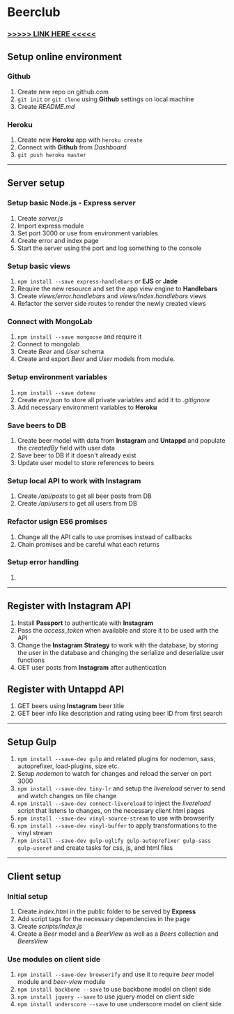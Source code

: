 # Beerclub

### [>>>>> LINK HERE <<<<<](https://quiet-fortress-1367.herokuapp.com/)

## Setup online environment

### Github

1. Create new repo on github.com
2. `git init` or `git clone` using **Github** settings on local machine
3. Create *README.md*

### Heroku

1. Create new **Heroku** app with `heroku create`
2. Connect with **Github** from *Dashboard*
3. `git push heroku master`

---------------------------------

## Server setup

### Setup basic Node.js - Express server

1. Create *server.js*
2. Import express module
3. Set port 3000 or use from environment variables
4. Create error and index page
5. Start the server using the port and log something to the console

### Setup basic views

1. `npm install --save express-handlebars` or **EJS** or **Jade**
2. Require the new resource and set the app view engine to **Handlebars** 
3. Create *views/error.handlebars* and *views/index.handlebars* views
4. Refactor the server side routes to render the newly created views

### Connect with MongoLab

1. `npm install --save mongoose` and require it
2. Connect to mongolab
3. Create *Beer* and *User* schema
4. Create and export *Beer* and *User* models from module.

### Setup environment variables

1. `npm install --save dotenv`
2. Create *env.json* to store all private variables and add it to *.gitignore*
3. Add necessary environment variables to **Heroku**

### Save beers to DB

1. Create beer model with data from **Instagram** and **Untappd** and populate the *createdBy* field with user data
2. Save beer to DB if it doesn't already exist
3. Update user model to store references to beers

### Setup local API to work with Instagram

1. Create */api/posts* to get all beer posts from DB
2. Create */api/users* to get all users from DB

### Refactor usign ES6 promises

1. Change all the API calls to use promises instead of callbacks
2. Chain promises and be careful what each returns

### Setup error handling

1. 

---------------------------------

## Register with Instagram API

1. Install **Passport** to authenticate with **Instagram**
2. Pass the *access_token* when available and store it to be used with the API
3. Change the **Instagram Strategy** to work with the database, by storing the user in the database and changing the serialize and deserialize user functions
4. GET user posts from **Instagram** after authentication

## Register with Untappd API

1. GET beers using **Instagram** beer title
2. GET beer info like description and rating using beer ID from first search

---------------------------------

## Setup Gulp

1. `npm install --save-dev gulp` and related plugins for nodemon, sass, autoprefixer, load-plugins, size etc.
2. Setup *nodemon* to watch for changes and reload the server on port 3000
3. `npm install --save-dev tiny-lr` and setup the *livereload* server to send and watch changes on file change
4. `npm install --save-dev connect-livereload` to inject the *livereload* script that listens to changes, on the necessary client html pages
5. `npm install --save-dev vinyl-source-stream` to use with browserify
6. `npm install --save-dev vinyl-buffer` to apply transformations to the vinyl stream
7. `npm install --save-dev gulp-uglify gulp-autoprefixer gulp-sass gulp-useref` and create tasks for css, js, and html files

---------------------------------

## Client setup

### Initial setup

1. Create *index.html* in the public folder to be served by **Express**
2. Add script tags for the necessary dependencies in the page
3. Create *scripts/index.js*
4. Create a *Beer* model and a *BeerView* as well as a *Beers* collection and *BeersView*

### Use modules on client side

1. `npm install --save-dev browserify` and use it to require *beer* model module and *beer-view* module
2. `npm install backbone --save` to use backbone model on client side
3. `npm install jquery --save` to use jquery model on client side
4. `npm install underscore --save` to use underscore model on client side





